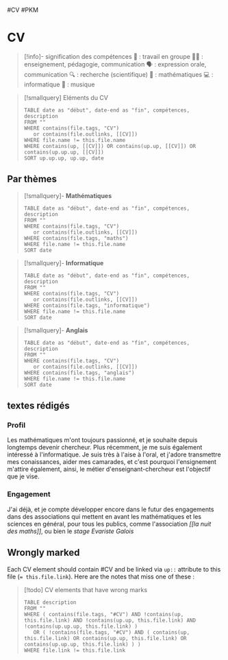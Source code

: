 #CV #PKM
# CV


> [!info]- signification des compétences
> 🤝 : travail en groupe
> 🧑‍🏫 : enseignement, pédagogie, communication
> 🗣 : expression orale, communication
> 🔍 : recherche (scientifique)
> 🧮 : mathématiques 
> 💻 : informatique
> 🎵 : musique

> [!smallquery] Eléments du CV
> ```dataview
> TABLE date as "début", date-end as "fin", compétences, description
> FROM ""
> WHERE contains(file.tags, "CV")
>    or contains(file.outlinks, [[CV]])
> WHERE file.name != this.file.name
> WHERE contains(up, [[CV]]) OR contains(up.up, [[CV]]) OR contains(up.up.up, [[CV]])
> SORT up.up.up, up.up, date
> ```



## Par thèmes

> [!smallquery]- **Mathématiques**
> ```dataview
> TABLE date as "début", date-end as "fin", compétences, description
> FROM ""
> WHERE contains(file.tags, "CV")
>    or contains(file.outlinks, [[CV]])
> WHERE contains(file.tags, "maths")
> WHERE file.name != this.file.name
> SORT date
> ```

> [!smallquery]- **Informatique**
> ```dataview
> TABLE date as "début", date-end as "fin", compétences, description
> FROM ""
> WHERE contains(file.tags, "CV")
>    or contains(file.outlinks, [[CV]])
> WHERE contains(file.tags, "informatique")
> WHERE file.name != this.file.name
> SORT date
> ```

> [!smallquery]- **Anglais**
> ```dataview
> TABLE date as "début", date-end as "fin", compétences, description
> FROM ""
> WHERE contains(file.tags, "CV")
>    or contains(file.outlinks, [[CV]])
> WHERE contains(file.tags, "anglais")
> WHERE file.name != this.file.name
> SORT date
> ```

## textes rédigés

### Profil

Les mathématiques m'ont toujours passionné, et je souhaite depuis longtemps devenir chercheur. Plus récemment, je me suis également intéressé à l'informatique.
Je suis très à l'aise à l'oral, et j'adore transmettre mes conaissances, aider mes camarades, et c'est pourquoi l'ensignement m'attire également, ainsi, le métier d'enseignant-chercheur est l'objectif que je vise.

### Engagement 

J'ai déjà, et je compte développer encore dans le futur des engagements dans des associations qui mettent en avant les mathématiques et les sciences en général, pour tous les publics, comme l'association _[[la nuit des maths]]_, ou bien le _stage Evariste Galois_


## Wrongly marked
Each CV element should contain #CV and be linked via `up::` attribute to this file (`= this.file.link`). Here are the notes that miss one of these :
> [!todo] CV elements that have wrong marks
> ```dataview
> TABLE description
> FROM ""
> WHERE ( contains(file.tags, "#CV") AND !contains(up, this.file.link) AND !contains(up.up, this.file.link) AND !contains(up.up.up, this.file.link) )
>    OR ( !contains(file.tags, "#CV") AND ( contains(up, this.file.link) OR contains(up.up, this.file.link) OR contains(up.up.up, this.file.link) ) )
> WHERE file.link != this.file.link
> ```
